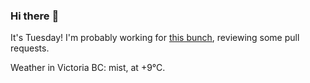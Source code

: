 ### Hi there :wave:

It's Tuesday! I'm probably working for [this bunch](https://github.com/kohofinancial), reviewing some pull requests.

Weather in Victoria BC: mist, at +9°C.
